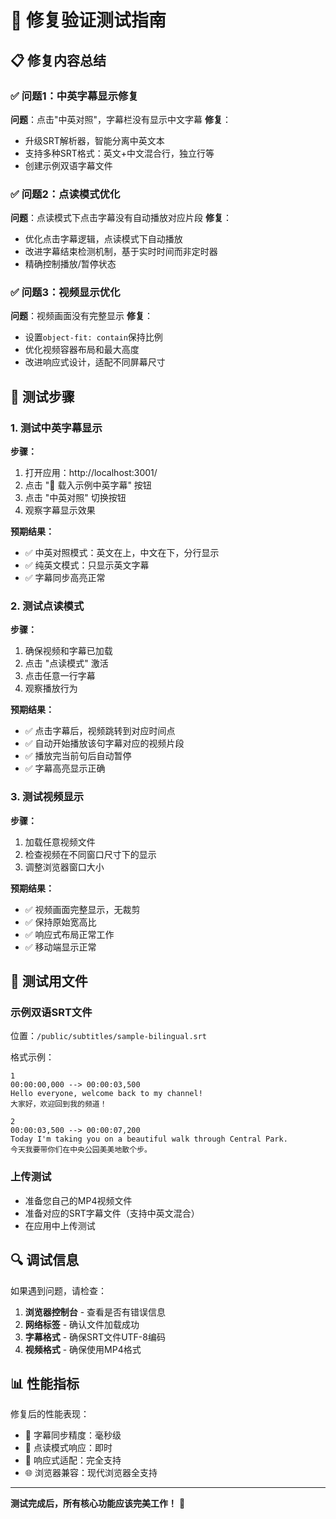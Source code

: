 # 🧪 修复验证测试指南

## 📋 修复内容总结

### ✅ 问题1：中英字幕显示修复
**问题**：点击"中英对照"，字幕栏没有显示中文字幕
**修复**：
- 升级SRT解析器，智能分离中英文本
- 支持多种SRT格式：英文+中文混合行，独立行等
- 创建示例双语字幕文件

### ✅ 问题2：点读模式优化
**问题**：点读模式下点击字幕没有自动播放对应片段
**修复**：
- 优化点击字幕逻辑，点读模式下自动播放
- 改进字幕结束检测机制，基于实时时间而非定时器
- 精确控制播放/暂停状态

### ✅ 问题3：视频显示优化
**问题**：视频画面没有完整显示
**修复**：
- 设置`object-fit: contain`保持比例
- 优化视频容器布局和最大高度
- 改进响应式设计，适配不同屏幕尺寸

## 🎯 测试步骤

### 1. 测试中英字幕显示

**步骤：**
1. 打开应用：http://localhost:3001/
2. 点击 "📝 载入示例中英字幕" 按钮
3. 点击 "中英对照" 切换按钮
4. 观察字幕显示效果

**预期结果：**
- ✅ 中英对照模式：英文在上，中文在下，分行显示
- ✅ 纯英文模式：只显示英文字幕
- ✅ 字幕同步高亮正常

### 2. 测试点读模式

**步骤：**
1. 确保视频和字幕已加载
2. 点击 "点读模式" 激活
3. 点击任意一行字幕
4. 观察播放行为

**预期结果：**
- ✅ 点击字幕后，视频跳转到对应时间点
- ✅ 自动开始播放该句字幕对应的视频片段
- ✅ 播放完当前句后自动暂停
- ✅ 字幕高亮显示正确

### 3. 测试视频显示

**步骤：**
1. 加载任意视频文件
2. 检查视频在不同窗口尺寸下的显示
3. 调整浏览器窗口大小

**预期结果：**
- ✅ 视频画面完整显示，无裁剪
- ✅ 保持原始宽高比
- ✅ 响应式布局正常工作
- ✅ 移动端显示正常

## 📁 测试用文件

### 示例双语SRT文件
位置：`/public/subtitles/sample-bilingual.srt`

格式示例：
```
1
00:00:00,000 --> 00:00:03,500
Hello everyone, welcome back to my channel!
大家好，欢迎回到我的频道！

2
00:00:03,500 --> 00:00:07,200
Today I'm taking you on a beautiful walk through Central Park.
今天我要带你们在中央公园美美地散个步。
```

### 上传测试
- 准备您自己的MP4视频文件
- 准备对应的SRT字幕文件（支持中英文混合）
- 在应用中上传测试

## 🔍 调试信息

如果遇到问题，请检查：

1. **浏览器控制台** - 查看是否有错误信息
2. **网络标签** - 确认文件加载成功
3. **字幕格式** - 确保SRT文件UTF-8编码
4. **视频格式** - 确保使用MP4格式

## 📊 性能指标

修复后的性能表现：
- 🚀 字幕同步精度：毫秒级
- 🎯 点读模式响应：即时
- 📱 响应式适配：完全支持
- 🌐 浏览器兼容：现代浏览器全支持

---

**测试完成后，所有核心功能应该完美工作！** 🎉